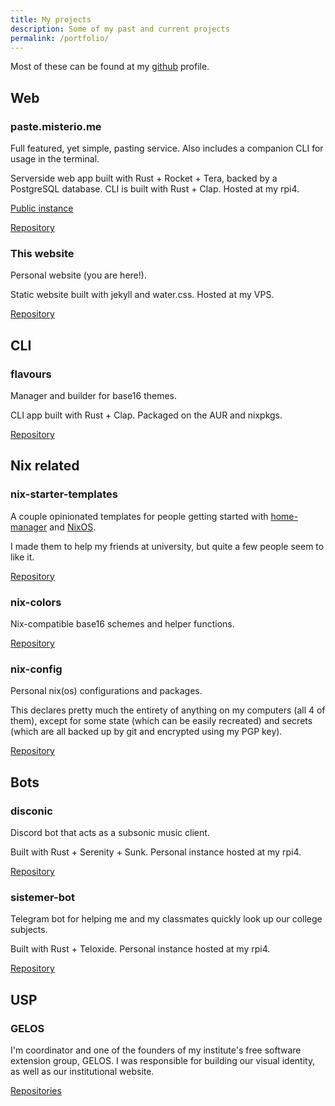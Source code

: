 ```yaml
---
title: My projects
description: Some of my past and current projects
permalink: /portfolio/
---
```


Most of these can be found at my [github](https://github.com/misterio77)
profile.

## Web

### paste.misterio.me
Full featured, yet simple, pasting service. Also includes a companion CLI for
usage in the terminal.

Serverside web app built with Rust + Rocket + Tera, backed by a PostgreSQL
database. CLI is built with Rust + Clap. Hosted at my rpi4.

[Public instance](https://paste.misterio.me)

[Repository](https://github.com/misterio77/paste.misterio.me)

### This website
Personal website (you are here!).

Static website built with jekyll and water.css. Hosted at my VPS.

[Repository](https://github.com/misterio77/website)

## CLI

### flavours
Manager and builder for base16 themes.

CLI app built with Rust + Clap. Packaged on the AUR and nixpkgs.

[Repository](https://github.com/misterio77/flavours)

## Nix related

### nix-starter-templates
A couple opinionated templates for people getting started with
[home-manager](https://github.com/nix-community/home-manager) and
[NixOS](https://nixos.org).

I made them to help my friends at university, but quite a few people seem to
like it.

[Repository](https://github.com/misterio77/nix-starter-templates)

### nix-colors
Nix-compatible base16 schemes and helper functions.

[Repository](https://github.com/misterio77/nix-colors)

### nix-config
Personal nix(os) configurations and packages.

This declares pretty much the entirety of anything on my computers (all 4 of
them), except for some state (which can be easily recreated) and secrets (which
are all backed up by git and encrypted using my PGP key).

[Repository](https://github.com/misterio77/nix-config)

## Bots

### disconic
Discord bot that acts as a subsonic music client.

Built with Rust + Serenity + Sunk. Personal instance hosted at my rpi4.

[Repository](https://github.com/misterio77/disconic)

### sistemer-bot
Telegram bot for helping me and my classmates quickly look up our college subjects.

Built with Rust + Teloxide. Personal instance hosted at my rpi4.

[Repository](https://github.com/misterio77/sistemer-bot)

## USP

### GELOS
I'm coordinator and one of the founders of my institute's free software
extension group, GELOS. I was responsible for building our visual identity, as
well as our institutional website.

[Repositories](https://github.com/gelos-icmc)
